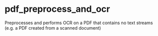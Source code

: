pdf_preprocess_and_ocr
======================

Preprocesses and performs OCR on a PDF that contains no text streams (e.g. a PDF created from a scanned document)